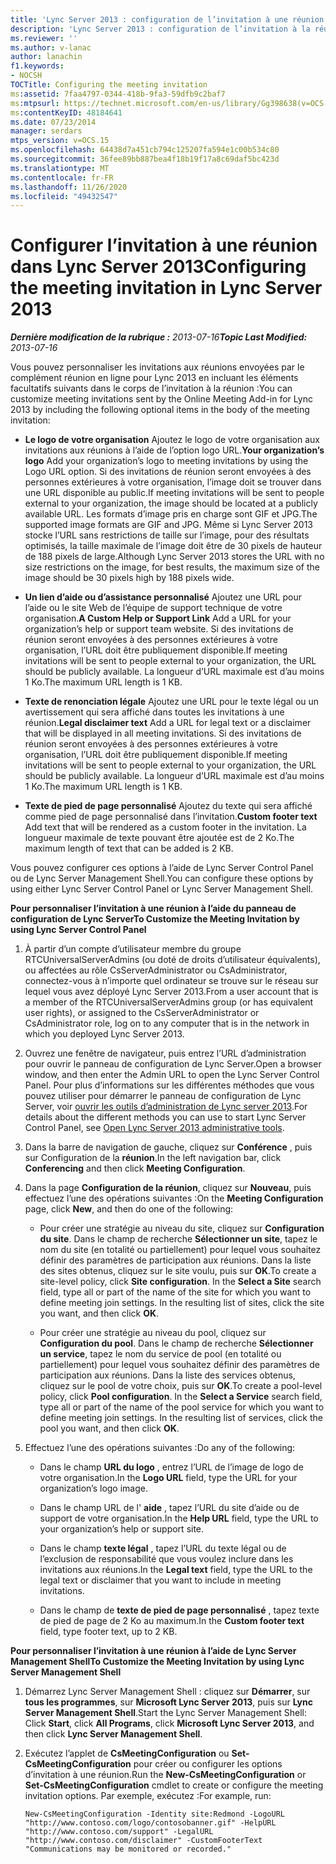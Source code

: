```yaml
---
title: 'Lync Server 2013 : configuration de l’invitation à une réunion'
description: 'Lync Server 2013 : configuration de l’invitation à la réunion.'
ms.reviewer: ''
ms.author: v-lanac
author: lanachin
f1.keywords:
- NOCSH
TOCTitle: Configuring the meeting invitation
ms:assetid: 7faa4797-0344-418b-9fa3-59dfb9c2baf7
ms:mtpsurl: https://technet.microsoft.com/en-us/library/Gg398638(v=OCS.15)
ms:contentKeyID: 48184641
ms.date: 07/23/2014
manager: serdars
mtps_version: v=OCS.15
ms.openlocfilehash: 64438d7a451cb794c125207fa594e1c00b534c80
ms.sourcegitcommit: 36fee89bb887bea4f18b19f17a8c69daf5bc423d
ms.translationtype: MT
ms.contentlocale: fr-FR
ms.lasthandoff: 11/26/2020
ms.locfileid: "49432547"
---
```

# <a name="configuring-the-meeting-invitation-in-lync-server-2013"></a><span data-ttu-id="d8b12-103">Configurer l’invitation à une réunion dans Lync Server 2013</span><span class="sxs-lookup"><span data-stu-id="d8b12-103">Configuring the meeting invitation in Lync Server 2013</span></span>

<div data-xmlns="http://www.w3.org/1999/xhtml">

<div class="topic" data-xmlns="http://www.w3.org/1999/xhtml" data-msxsl="urn:schemas-microsoft-com:xslt" data-cs="https://msdn.microsoft.com/">

<div data-asp="https://msdn2.microsoft.com/asp">



</div>

<div id="mainSection">

<div id="mainBody"><span data-ttu-id="d8b12-104">

<span> </span></span><span class="sxs-lookup"><span data-stu-id="d8b12-104">

<span> </span></span></span>

<span data-ttu-id="d8b12-105">_**Dernière modification de la rubrique :** 2013-07-16_</span><span class="sxs-lookup"><span data-stu-id="d8b12-105">_**Topic Last Modified:** 2013-07-16_</span></span>

<span data-ttu-id="d8b12-106">Vous pouvez personnaliser les invitations aux réunions envoyées par le complément réunion en ligne pour Lync 2013 en incluant les éléments facultatifs suivants dans le corps de l’invitation à la réunion :</span><span class="sxs-lookup"><span data-stu-id="d8b12-106">You can customize meeting invitations sent by the Online Meeting Add-in for Lync 2013 by including the following optional items in the body of the meeting invitation:</span></span>

  - <span data-ttu-id="d8b12-107">**Le logo de votre organisation** Ajoutez le logo de votre organisation aux invitations aux réunions à l’aide de l’option logo URL.</span><span class="sxs-lookup"><span data-stu-id="d8b12-107">**Your organization’s logo** Add your organization’s logo to meeting invitations by using the Logo URL option.</span></span> <span data-ttu-id="d8b12-108">Si des invitations de réunion seront envoyées à des personnes extérieures à votre organisation, l’image doit se trouver dans une URL disponible au public.</span><span class="sxs-lookup"><span data-stu-id="d8b12-108">If meeting invitations will be sent to people external to your organization, the image should be located at a publicly available URL.</span></span> <span data-ttu-id="d8b12-109">Les formats d’image pris en charge sont GIF et JPG.</span><span class="sxs-lookup"><span data-stu-id="d8b12-109">The supported image formats are GIF and JPG.</span></span> <span data-ttu-id="d8b12-110">Même si Lync Server 2013 stocke l’URL sans restrictions de taille sur l’image, pour des résultats optimisés, la taille maximale de l’image doit être de 30 pixels de hauteur de 188 pixels de large.</span><span class="sxs-lookup"><span data-stu-id="d8b12-110">Although Lync Server 2013 stores the URL with no size restrictions on the image, for best results, the maximum size of the image should be 30 pixels high by 188 pixels wide.</span></span>

  - <span data-ttu-id="d8b12-111">**Un lien d’aide ou d’assistance personnalisé** Ajoutez une URL pour l’aide ou le site Web de l’équipe de support technique de votre organisation.</span><span class="sxs-lookup"><span data-stu-id="d8b12-111">**A Custom Help or Support Link** Add a URL for your organization’s help or support team website.</span></span> <span data-ttu-id="d8b12-112">Si des invitations de réunion seront envoyées à des personnes extérieures à votre organisation, l’URL doit être publiquement disponible.</span><span class="sxs-lookup"><span data-stu-id="d8b12-112">If meeting invitations will be sent to people external to your organization, the URL should be publicly available.</span></span> <span data-ttu-id="d8b12-113">La longueur d’URL maximale est d’au moins 1 Ko.</span><span class="sxs-lookup"><span data-stu-id="d8b12-113">The maximum URL length is 1 KB.</span></span>

  - <span data-ttu-id="d8b12-114">**Texte de renonciation légale** Ajoutez une URL pour le texte légal ou un avertissement qui sera affiché dans toutes les invitations à une réunion.</span><span class="sxs-lookup"><span data-stu-id="d8b12-114">**Legal disclaimer text** Add a URL for legal text or a disclaimer that will be displayed in all meeting invitations.</span></span> <span data-ttu-id="d8b12-115">Si des invitations de réunion seront envoyées à des personnes extérieures à votre organisation, l’URL doit être publiquement disponible.</span><span class="sxs-lookup"><span data-stu-id="d8b12-115">If meeting invitations will be sent to people external to your organization, the URL should be publicly available.</span></span> <span data-ttu-id="d8b12-116">La longueur d’URL maximale est d’au moins 1 Ko.</span><span class="sxs-lookup"><span data-stu-id="d8b12-116">The maximum URL length is 1 KB.</span></span>

  - <span data-ttu-id="d8b12-117">**Texte de pied de page personnalisé** Ajoutez du texte qui sera affiché comme pied de page personnalisé dans l’invitation.</span><span class="sxs-lookup"><span data-stu-id="d8b12-117">**Custom footer text** Add text that will be rendered as a custom footer in the invitation.</span></span> <span data-ttu-id="d8b12-118">La longueur maximale de texte pouvant être ajoutée est de 2 Ko.</span><span class="sxs-lookup"><span data-stu-id="d8b12-118">The maximum length of text that can be added is 2 KB.</span></span>

<span data-ttu-id="d8b12-119">Vous pouvez configurer ces options à l’aide de Lync Server Control Panel ou de Lync Server Management Shell.</span><span class="sxs-lookup"><span data-stu-id="d8b12-119">You can configure these options by using either Lync Server Control Panel or Lync Server Management Shell.</span></span>

<div>


<span data-ttu-id="d8b12-120">**Pour personnaliser l’invitation à une réunion à l’aide du panneau de configuration de Lync Server**</span><span class="sxs-lookup"><span data-stu-id="d8b12-120">**To Customize the Meeting Invitation by using Lync Server Control Panel**</span></span>

1.  <span data-ttu-id="d8b12-121">À partir d’un compte d’utilisateur membre du groupe RTCUniversalServerAdmins (ou doté de droits d’utilisateur équivalents), ou affectées au rôle CsServerAdministrator ou CsAdministrator, connectez-vous à n’importe quel ordinateur se trouve sur le réseau sur lequel vous avez déployé Lync Server 2013.</span><span class="sxs-lookup"><span data-stu-id="d8b12-121">From a user account that is a member of the RTCUniversalServerAdmins group (or has equivalent user rights), or assigned to the CsServerAdministrator or CsAdministrator role, log on to any computer that is in the network in which you deployed Lync Server 2013.</span></span>

2.  <span data-ttu-id="d8b12-122">Ouvrez une fenêtre de navigateur, puis entrez l’URL d’administration pour ouvrir le panneau de configuration de Lync Server.</span><span class="sxs-lookup"><span data-stu-id="d8b12-122">Open a browser window, and then enter the Admin URL to open the Lync Server Control Panel.</span></span> <span data-ttu-id="d8b12-123">Pour plus d’informations sur les différentes méthodes que vous pouvez utiliser pour démarrer le panneau de configuration de Lync Server, voir [ouvrir les outils d’administration de Lync server 2013](lync-server-2013-open-lync-server-administrative-tools.md).</span><span class="sxs-lookup"><span data-stu-id="d8b12-123">For details about the different methods you can use to start Lync Server Control Panel, see [Open Lync Server 2013 administrative tools](lync-server-2013-open-lync-server-administrative-tools.md).</span></span>

3.  <span data-ttu-id="d8b12-124">Dans la barre de navigation de gauche, cliquez sur **Conférence** , puis sur Configuration de la **réunion**.</span><span class="sxs-lookup"><span data-stu-id="d8b12-124">In the left navigation bar, click **Conferencing** and then click **Meeting Configuration**.</span></span>

4.  <span data-ttu-id="d8b12-125">Dans la page **Configuration de la réunion**, cliquez sur **Nouveau**, puis effectuez l’une des opérations suivantes :</span><span class="sxs-lookup"><span data-stu-id="d8b12-125">On the **Meeting Configuration** page, click **New**, and then do one of the following:</span></span>
    
      - <span data-ttu-id="d8b12-p106">Pour créer une stratégie au niveau du site, cliquez sur **Configuration du site**. Dans le champ de recherche **Sélectionner un site**, tapez le nom du site (en totalité ou partiellement) pour lequel vous souhaitez définir des paramètres de participation aux réunions. Dans la liste des sites obtenus, cliquez sur le site voulu, puis sur **OK**.</span><span class="sxs-lookup"><span data-stu-id="d8b12-p106">To create a site-level policy, click **Site configuration**. In the **Select a Site** search field, type all or part of the name of the site for which you want to define meeting join settings. In the resulting list of sites, click the site you want, and then click **OK**.</span></span>
    
      - <span data-ttu-id="d8b12-p107">Pour créer une stratégie au niveau du pool, cliquez sur **Configuration du pool**. Dans le champ de recherche **Sélectionner un service**, tapez le nom du service de pool (en totalité ou partiellement) pour lequel vous souhaitez définir des paramètres de participation aux réunions. Dans la liste des services obtenus, cliquez sur le pool de votre choix, puis sur **OK**.</span><span class="sxs-lookup"><span data-stu-id="d8b12-p107">To create a pool-level policy, click **Pool configuration**. In the **Select a Service** search field, type all or part of the name of the pool service for which you want to define meeting join settings. In the resulting list of services, click the pool you want, and then click **OK**.</span></span>

5.  <span data-ttu-id="d8b12-132">Effectuez l’une des opérations suivantes :</span><span class="sxs-lookup"><span data-stu-id="d8b12-132">Do any of the following:</span></span>
    
      - <span data-ttu-id="d8b12-133">Dans le champ **URL du logo** , entrez l’URL de l’image de logo de votre organisation.</span><span class="sxs-lookup"><span data-stu-id="d8b12-133">In the **Logo URL** field, type the URL for your organization’s logo image.</span></span>
    
      - <span data-ttu-id="d8b12-134">Dans le champ URL de l' **aide** , tapez l’URL du site d’aide ou de support de votre organisation.</span><span class="sxs-lookup"><span data-stu-id="d8b12-134">In the **Help URL** field, type the URL to your organization’s help or support site.</span></span>
    
      - <span data-ttu-id="d8b12-135">Dans le champ **texte légal** , tapez l’URL du texte légal ou de l’exclusion de responsabilité que vous voulez inclure dans les invitations aux réunions.</span><span class="sxs-lookup"><span data-stu-id="d8b12-135">In the **Legal text** field, type the URL to the legal text or disclaimer that you want to include in meeting invitations.</span></span>
    
      - <span data-ttu-id="d8b12-136">Dans le champ de **texte de pied de page personnalisé** , tapez texte de pied de page de 2 Ko au maximum.</span><span class="sxs-lookup"><span data-stu-id="d8b12-136">In the **Custom footer text** field, type footer text, up to 2 KB.</span></span>

<span data-ttu-id="d8b12-137">**Pour personnaliser l’invitation à une réunion à l’aide de Lync Server Management Shell**</span><span class="sxs-lookup"><span data-stu-id="d8b12-137">**To Customize the Meeting Invitation by using Lync Server Management Shell**</span></span>

1.  <span data-ttu-id="d8b12-138">Démarrez Lync Server Management Shell : cliquez sur **Démarrer**, sur **tous les programmes**, sur **Microsoft Lync Server 2013**, puis sur **Lync Server Management Shell**.</span><span class="sxs-lookup"><span data-stu-id="d8b12-138">Start the Lync Server Management Shell: Click **Start**, click **All Programs**, click **Microsoft Lync Server 2013**, and then click **Lync Server Management Shell**.</span></span>

2.  <span data-ttu-id="d8b12-139">Exécutez l’applet de **CsMeetingConfiguration** ou **Set-CsMeetingConfiguration** pour créer ou configurer les options d’invitation à une réunion.</span><span class="sxs-lookup"><span data-stu-id="d8b12-139">Run the **New-CsMeetingConfiguration** or **Set-CsMeetingConfiguration** cmdlet to create or configure the meeting invitation options.</span></span> <span data-ttu-id="d8b12-140">Par exemple, exécutez :</span><span class="sxs-lookup"><span data-stu-id="d8b12-140">For example, run:</span></span>
    
        New-CsMeetingConfiguration -Identity site:Redmond -LogoURL "http://www.contoso.com/logo/contosobanner.gif" -HelpURL "http://www.contoso.com/support" -LegalURL "http://www.contoso.com/disclaimer" -CustomFooterText "Communications may be monitored or recorded."

<span data-ttu-id="d8b12-141"></div>

</div>

<span> </span>

</div>

</div>

</span><span class="sxs-lookup"><span data-stu-id="d8b12-141"></div>

</div>

<span> </span>

</div>

</div>

</span></span></div>

